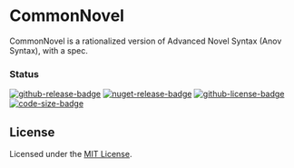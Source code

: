 # CommonNovel

CommonNovel is a rationalized version of Advanced Novel Syntax (Anov Syntax), with a spec.

### Status

<!-- badges -->
[![github-release-badge]][github-release]
[![nuget-release-badge]][nuget-release]
[![github-license-badge]][github-license]
[![code-size-badge]]()
<!-- badges -->

[github-release]: https://github.com/AliceNovel/CommonNovel/releases/latest
[nuget-release]: https://www.nuget.org/packages/AliceProject.CommonNovel
[github-license]: https://github.com/AliceNovel/CommonNovel/blob/main/LICENSE

[github-release-badge]: https://img.shields.io/github/release/AliceNovel/CommonNovel.svg?logo=github&style=flat "Latest Release"
[nuget-release-badge]: https://badgen.net/nuget/v/AliceProject.CommonNovel "NuGet"
[github-license-badge]: https://img.shields.io/github/license/AliceNovel/CommonNovel.svg?style=flat "License"
[code-size-badge]: https://img.shields.io/github/languages/code-size/AliceNovel/CommonNovel


## License

Licensed under the [MIT License](./LICENSE).
